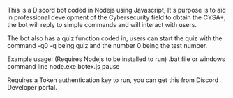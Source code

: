 This is a Discord bot coded in Nodejs using Javascript, It's purpose is to aid in professional development of the Cybersecurity field to obtain the
CYSA+, the bot will reply to simple commands and will interact with users.

The bot also has a quiz function coded in, users can start the quiz with the command -q0 -q being quiz and the number 0 being the test number.

Example usage: (Requires Nodejs to be installed to run)
.bat file or windows command line
node.exe botex.js
pause

Requires a Token authentication key to run, you can get this from Discord Developer portal.
